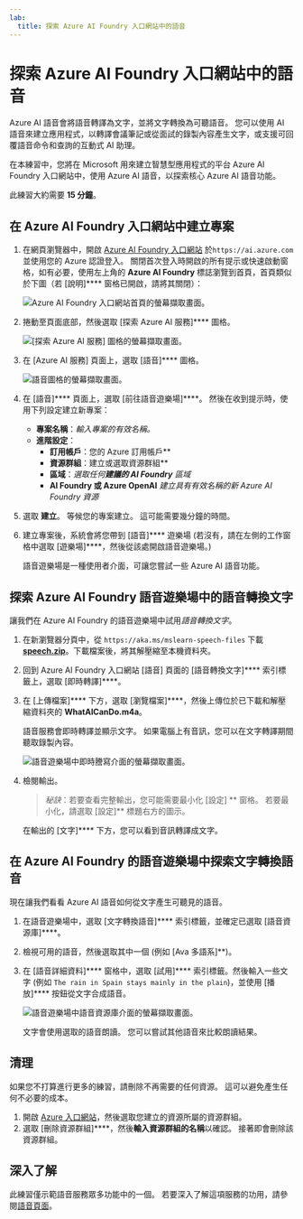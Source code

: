```yaml
---
lab:
  title: 探索 Azure AI Foundry 入口網站中的語音
---
```


# 探索 Azure AI Foundry 入口網站中的語音

Azure AI 語音會將語音轉譯為文字，並將文字轉換為可聽語音。 您可以使用 AI 語音來建立應用程式，以轉譯會議筆記或從面試的錄製內容產生文字，或支援可回覆語音命令和查詢的互動式 AI 助理。

在本練習中，您將在 Microsoft 用來建立智慧型應用程式的平台 Azure AI Foundry 入口網站中，使用 Azure AI 語音，以探索核心 Azure AI 語音功能。 

此練習大約需要 **15 分鐘**。

## 在 Azure AI Foundry 入口網站中建立專案

1. 在網頁瀏覽器中，開啟 [Azure AI Foundry 入口網站](https://ai.azure.com) 於`https://ai.azure.com` 並使用您的 Azure 認證登入。 關閉首次登入時開啟的所有提示或快速啟動窗格，如有必要，使用左上角的 **Azure AI Foundry** 標誌瀏覽到首頁，首頁類似於下圖（若 [說明]**** 窗格已開啟，請將其關閉）：

    ![Azure AI Foundry 入口網站首頁的螢幕擷取畫面。](./media/ai-foundry-portal.png)

1. 捲動至頁面底部，然後選取 [探索 Azure AI 服務]**** 圖格。

    ![[探索 Azure AI 服務] 圖格的螢幕擷取畫面。](./media/ai-services.png)

1. 在 [Azure AI 服務] 頁面上，選取 [語音]**** 圖格。

    ![語音圖格的螢幕擷取畫面。](./media/speech.png)

1. 在 [語音]**** 頁面上，選取 [前往語音遊樂場]****。 然後在收到提示時，使用下列設定建立新專案：
    - **專案名稱**：*輸入專案的有效名稱。*
    - **進階設定**：
        - **訂用帳戶**：您的 Azure 訂用帳戶**
        - **資源群組**：建立或選取資源群組**
        - **區域**：*選取任何**建議的 AI Foundry** 區域*
        - **AI Foundry 或 Azure OpenAI** *建立具有有效名稱的新 Azure AI Foundry 資源*

1. 選取 **建立**。 等候您的專案建立。 這可能需要幾分鐘的時間。

1. 建立專案後，系統會將您帶到 [語音]**** 遊樂場 (若沒有，請在左側的工作窗格中選取 [遊樂場]****，然後從該處開啟語音遊樂場。)

    語音遊樂場是一種使用者介面，可讓您嘗試一些 Azure AI 語音功能。  

## 探索 Azure AI Foundry 語音遊樂場中的語音轉換文字

讓我們在 Azure AI Foundry 的語音遊樂場中試用*語音轉換文字*。

1. 在新瀏覽器分頁中，從 `https://aka.ms/mslearn-speech-files` 下載 **[speech.zip](https://aka.ms/mslearn-speech-files)**。下載檔案後，將其解壓縮至本機資料夾。 

1. 回到 Azure AI Foundry 入口網站 [語音] 頁面的 [語音轉換文字]**** 索引標籤上，選取 [即時轉譯]****。

1. 在 [上傳檔案]**** 下方，選取 [瀏覽檔案]****，然後上傳位於已下載和解壓縮資料夾的 **WhatAICanDo.m4a**。

    語音服務會即時轉譯並顯示文字。 如果電腦上有音訊，您可以在文字轉譯期間聽取錄製內容。

    ![語音遊樂場中即時謄寫介面的螢幕擷取畫面。](./media/real-time-transcription.png)

1. 檢閱輸出。 

    >*秘訣*：若要查看完整輸出，您可能需要最小化 [設定] ** 窗格。 若要最小化，請選取 [設定]** 標題右方的圖示。

    在輸出的 [文字]**** 下方，您可以看到音訊轉譯成文字。

## 在 Azure AI Foundry 的語音遊樂場中探索文字轉換語音

現在讓我們看看 Azure AI 語音如何從文字產生可聽見的語音。

1. 在語音遊樂場中，選取 [文字轉換語音]**** 索引標籤，並確定已選取 [語音資源庫]****。
1. 檢視可用的語音，然後選取其中一個 (例如 [Ava 多語系]**)。
1. 在 [語音詳細資料]**** 窗格中，選取 [試用]**** 索引標籤。然後輸入一些文字 (例如 `The rain in Spain stays mainly in the plain`)，並使用 [播放]**** 按鈕從文字合成語音。

    ![語音遊樂場中語音資源庫介面的螢幕擷取畫面。](./media/voice-gallery.png)

    文字會使用選取的語音朗讀。 您可以嘗試其他語音來比較朗讀結果。

## 清理

如果您不打算進行更多的練習，請刪除不再需要的任何資源。 這可以避免產生任何不必要的成本。

1. 開啟 [Azure 入口網站]( https://portal.azure.com)，然後選取您建立的資源所屬的資源群組。
1. 選取 [刪除資源群組]****，然後**輸入資源群組的名稱**以確認。 接著即會刪除該資源群組。

## 深入了解

此練習僅示範語音服務眾多功能中的一個。 若要深入了解這項服務的功用，請參閱[語音頁面](https://azure.microsoft.com/services/cognitive-services/speech-services)。
